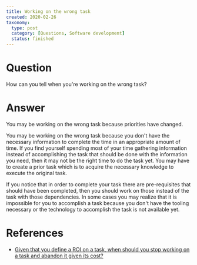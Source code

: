 ```yaml
---
title: Working on the wrong task
created: 2020-02-26
taxonomy:
  type: post
  category: [Questions, Software development]
  status: finished
---
```


# Question
How can you tell when you're working on the wrong task?

# Answer
You may be working on the wrong task because priorities have changed.

You may be working on the wrong task because you don't have the necessary information to complete the time in an appropriate amount of time. If you find yourself spending most of your time gathering information instead of accomplishing the task that should be done with the information you need, then it may not be the right time to do the task yet. You may have to create a prior task which is to acquire the necessary knowledge to execute the original task.

If you notice that in order to complete your task there are pre-requisites that should have been completed, then you should work on those instead of the task with those dependencies. In some cases you may realize that it is impossible for you to accomplish a task because you don't have the tooling necessary or the technology to accomplish the task is not available yet.

# References
* [Given that you define a ROI on a task, when should you stop working on a task and abandon it given its cost?](../../01/)
